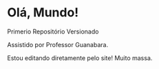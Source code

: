# Olá, Mundo!
 Primerio Repositório Versionado

Assistido por Professor Guanabara.

Estou editando diretamente pelo site! Muito massa.
